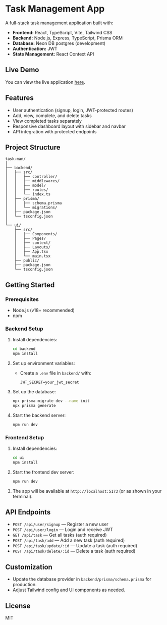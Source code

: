 # Task Management App

A full-stack task management application built with:

- **Frontend:** React, TypeScript, Vite, Tailwind CSS
- **Backend:** Node.js, Express, TypeScript, Prisma ORM
- **Database:** Neon DB postgres (development)
- **Authentication:** JWT
- **State Management:** React Context API

## Live Demo
You can view the live application [here](https://task-management-v.netlify.app/).


## Features

- User authentication (signup, login, JWT-protected routes)
- Add, view, complete, and delete tasks
- View completed tasks separately
- Responsive dashboard layout with sidebar and navbar
- API integration with protected endpoints

## Project Structure

```
task-man/
│
├── backend/
│   ├── src/
│   │   ├── controller/
│   │   ├── middlewares/
│   │   ├── model/
│   │   ├── routes/
│   │   └── index.ts
│   ├── prisma/
│   │   ├── schema.prisma
│   │   └── migrations/
│   ├── package.json
│   └── tsconfig.json
│
└── ui/
    ├── src/
    │   ├── Components/
    │   ├── Pages/
    │   ├── context/
    │   ├── Layouts/
    │   ├── App.tsx
    │   └── main.tsx
    ├── public/
    ├── package.json
    └── tsconfig.json
```

## Getting Started

### Prerequisites

- Node.js (v18+ recommended)
- npm

### Backend Setup

1. Install dependencies:
    ```bash
    cd backend
    npm install
    ```

2. Set up environment variables:
    - Create a `.env` file in `backend/` with:
      ```
      JWT_SECRET=your_jwt_secret
      ```

3. Set up the database:
    ```bash
    npx prisma migrate dev --name init
    npx prisma generate
    ```

4. Start the backend server:
    ```bash
    npm run dev
    ```

### Frontend Setup

1. Install dependencies:
    ```bash
    cd ui
    npm install
    ```

2. Start the frontend dev server:
    ```bash
    npm run dev
    ```

3. The app will be available at `http://localhost:5173` (or as shown in your terminal).

## API Endpoints

- `POST /api/user/signup` — Register a new user
- `POST /api/user/login` — Login and receive JWT
- `GET /api/task` — Get all tasks (auth required)
- `POST /api/task/add` — Add a new task (auth required)
- `POST /api/task/update/:id` — Update a task (auth required)
- `POST /api/task/delete/:id` — Delete a task (auth required)

## Customization

- Update the database provider in `backend/prisma/schema.prisma` for production.
- Adjust Tailwind config and UI components as needed.

## License

MIT
